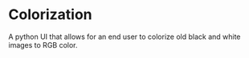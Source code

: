 # Colorization
A python UI that allows for an end user to colorize old black and white images to RGB color.
